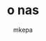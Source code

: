 ---
ID: 1681
title: o nas
author: mkepa
post_excerpt: ""
layout: page
permalink: http://www.psar.test/o-nas-2/
draft: false
---